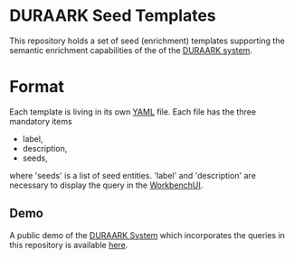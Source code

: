 # DURAARK Seed Templates

This repository holds a set of seed (enrichment) templates supporting the semantic enrichment capabilities of the of the [DURAARK system](https://github.com/DURAARK/duraark-system).

# Format

Each template is living in its own [YAML](https://en.wikipedia.org/wiki/YAML) file. Each file has the three mandatory items

* label,
* description,
* seeds,

where 'seeds' is a list of seed entities. 'label' and 'description' are necessary to display the query in the [WorkbenchUI](https://github.com/DURAARK/workbench-ui).

## Demo

A public demo of the [DURAARK System](http://github.com/duraark/duraark-system) which incorporates the queries in this repository is available [here](http://workbench.duraark.eu).
